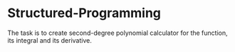 # Structured-Programming
The task is to create second-degree polynomial calculator for the function, its integral and its derivative.
